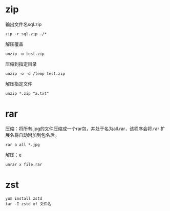 # zip

输出文件名sql.zip

```
zip -r sql.zip ./*
```

解压覆盖

```
unzip -o test.zip
```

压缩到指定目录

```
unzip -o -d /temp test.zip
```

解压指定文件

```
unzip *.zip "a.txt"
```

# rar

压缩：将所有.jpg的文件压缩成一个rar包，并处于名为all.rar，该程序会将.rar 扩展名将自动附加到包名后。

```
rar a all *.jpg
```

解压：e

```
unrar x file.rar
```

# zst

```
yum install zstd
tar -I zstd xf 文件名
```

